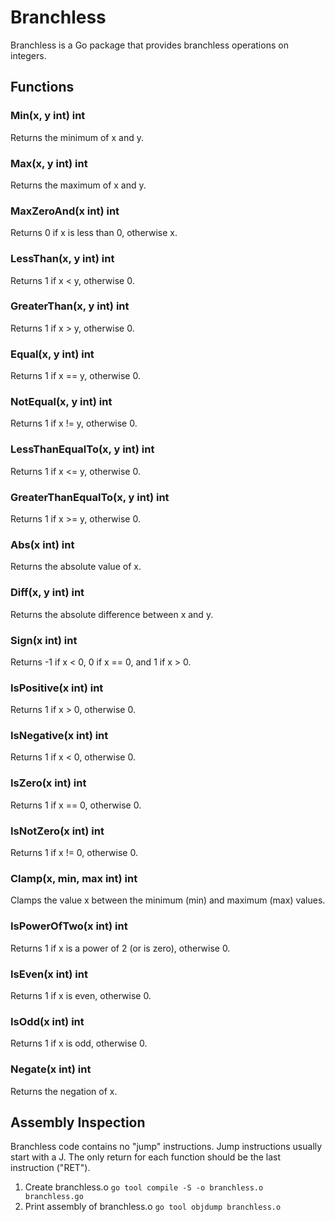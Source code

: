 # Branchless

Branchless is a Go package that provides branchless operations on integers.

## Functions

### Min(x, y int) int
Returns the minimum of x and y.

### Max(x, y int) int
Returns the maximum of x and y.

### MaxZeroAnd(x int) int
Returns 0 if x is less than 0, otherwise x.

### LessThan(x, y int) int
Returns 1 if x < y, otherwise 0.

### GreaterThan(x, y int) int
Returns 1 if x > y, otherwise 0.

### Equal(x, y int) int
Returns 1 if x == y, otherwise 0.

### NotEqual(x, y int) int
Returns 1 if x != y, otherwise 0.

### LessThanEqualTo(x, y int) int
Returns 1 if x <= y, otherwise 0.

### GreaterThanEqualTo(x, y int) int
Returns 1 if x >= y, otherwise 0.

### Abs(x int) int
Returns the absolute value of x.

### Diff(x, y int) int
Returns the absolute difference between x and y.

### Sign(x int) int
Returns -1 if x < 0, 0 if x == 0, and 1 if x > 0.

### IsPositive(x int) int
Returns 1 if x > 0, otherwise 0.

### IsNegative(x int) int
Returns 1 if x < 0, otherwise 0.

### IsZero(x int) int
Returns 1 if x == 0, otherwise 0.

### IsNotZero(x int) int
Returns 1 if x != 0, otherwise 0.

### Clamp(x, min, max int) int
Clamps the value x between the minimum (min) and maximum (max) values.

### IsPowerOfTwo(x int) int
Returns 1 if x is a power of 2 (or is zero), otherwise 0.

### IsEven(x int) int
Returns 1 if x is even, otherwise 0.

### IsOdd(x int) int
Returns 1 if x is odd, otherwise 0.

### Negate(x int) int
Returns the negation of x.

## Assembly Inspection

Branchless code contains no "jump" instructions.
Jump instructions usually start with a J.
The only return for each function should be the last instruction ("RET").

1. Create branchless.o
  `go tool compile -S -o branchless.o branchless.go`
1. Print assembly of branchless.o
  `go tool objdump branchless.o`
